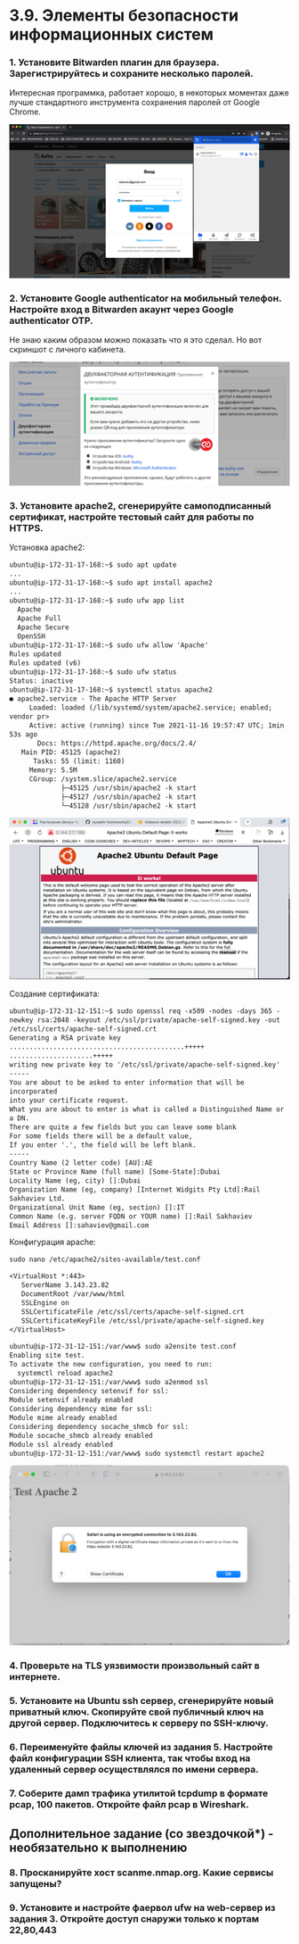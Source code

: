 # 3.9. Элементы безопасности информационных систем

### 1. Установите Bitwarden плагин для браузера. Зарегистрируйтесь и сохраните несколько паролей.

Интересная программка, работает хорошо, в некоторых моментах даже лучше стандартного
инструмента сохранения паролей от Google Chrome.

![Bitwarden](assets/bitwarden.png)

### 2. Установите Google authenticator на мобильный телефон. Настройте вход в Bitwarden акаунт через Google authenticator OTP.

Не знаю каким образом можно показать что я это сделал. Но вот скриншот с личного кабинета.

![Bitwarden 2 Factor Auth](assets/bitwarden-2-factor-auth.png)

### 3. Установите apache2, сгенерируйте самоподписанный сертификат, настройте тестовый сайт для работы по HTTPS.

Установка apache2:

```commandline
ubuntu@ip-172-31-17-168:~$ sudo apt update
...
ubuntu@ip-172-31-17-168:~$ sudo apt install apache2
...
ubuntu@ip-172-31-17-168:~$ sudo ufw app list
  Apache
  Apache Full
  Apache Secure
  OpenSSH
ubuntu@ip-172-31-17-168:~$ sudo ufw allow 'Apache'
Rules updated
Rules updated (v6)
ubuntu@ip-172-31-17-168:~$ sudo ufw status
Status: inactive
ubuntu@ip-172-31-17-168:~$ systemctl status apache2
● apache2.service - The Apache HTTP Server
     Loaded: loaded (/lib/systemd/system/apache2.service; enabled; vendor pr>
     Active: active (running) since Tue 2021-11-16 19:57:47 UTC; 1min 53s ago
       Docs: https://httpd.apache.org/docs/2.4/
   Main PID: 45125 (apache2)
      Tasks: 55 (limit: 1160)
     Memory: 5.5M
     CGroup: /system.slice/apache2.service
             ├─45125 /usr/sbin/apache2 -k start
             ├─45127 /usr/sbin/apache2 -k start
             └─45128 /usr/sbin/apache2 -k start
```

![Apache2 Default Website](assets/apache2.png)

Создание сертификата:

```commandline
ubuntu@ip-172-31-12-151:~$ sudo openssl req -x509 -nodes -days 365 -newkey rsa:2048 -keyout /etc/ssl/private/apache-self-signed.key -out /etc/ssl/certs/apache-self-signed.crt
Generating a RSA private key
............................................+++++
.....................+++++
writing new private key to '/etc/ssl/private/apache-self-signed.key'
-----
You are about to be asked to enter information that will be incorporated
into your certificate request.
What you are about to enter is what is called a Distinguished Name or a DN.
There are quite a few fields but you can leave some blank
For some fields there will be a default value,
If you enter '.', the field will be left blank.
-----
Country Name (2 letter code) [AU]:AE
State or Province Name (full name) [Some-State]:Dubai
Locality Name (eg, city) []:Dubai
Organization Name (eg, company) [Internet Widgits Pty Ltd]:Rail Sakhaviev Ltd.
Organizational Unit Name (eg, section) []:IT
Common Name (e.g. server FQDN or YOUR name) []:Rail Sakhaviev
Email Address []:sahaviev@gmail.com
```

Конфигурация apache: 

```commandline
sudo nano /etc/apache2/sites-available/test.conf
```

```text
<VirtualHost *:443>
   ServerName 3.143.23.82
   DocumentRoot /var/www/html
   SSLEngine on
   SSLCertificateFile /etc/ssl/certs/apache-self-signed.crt
   SSLCertificateKeyFile /etc/ssl/private/apache-self-signed.key
</VirtualHost>
```

```commandline
ubuntu@ip-172-31-12-151:/var/www$ sudo a2ensite test.conf
Enabling site test.
To activate the new configuration, you need to run:
  systemctl reload apache2
ubuntu@ip-172-31-12-151:/var/www$ sudo a2enmod ssl
Considering dependency setenvif for ssl:
Module setenvif already enabled
Considering dependency mime for ssl:
Module mime already enabled
Considering dependency socache_shmcb for ssl:
Module socache_shmcb already enabled
Module ssl already enabled
ubuntu@ip-172-31-12-151:/var/www$ sudo systemctl restart apache2
```

![Apache2 Default Website](assets/apache2-ssl-website.png)


### 4. Проверьте на TLS уязвимости произвольный сайт в интернете.

### 5. Установите на Ubuntu ssh сервер, сгенерируйте новый приватный ключ. Скопируйте свой публичный ключ на другой сервер. Подключитесь к серверу по SSH-ключу.

### 6. Переименуйте файлы ключей из задания 5. Настройте файл конфигурации SSH клиента, так чтобы вход на удаленный сервер осуществлялся по имени сервера.

### 7. Соберите дамп трафика утилитой tcpdump в формате pcap, 100 пакетов. Откройте файл pcap в Wireshark.


## Дополнительное задание (со звездочкой*) - необязательно к выполнению

### 8. Просканируйте хост scanme.nmap.org. Какие сервисы запущены?

### 9. Установите и настройте фаервол ufw на web-сервер из задания 3. Откройте доступ снаружи только к портам 22,80,443